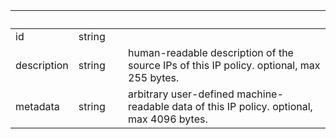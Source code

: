 
|&nbsp;|&nbsp;|&nbsp;|&nbsp;|
|---|---|---|---|
| id | string | |  |
| description | string | | human-readable description of the source IPs of this IP policy. optional, max 255 bytes. |
| metadata | string | | arbitrary user-defined machine-readable data of this IP policy. optional, max 4096 bytes. |